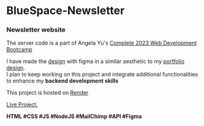 <h1>BlueSpace-Newsletter</h1>
<h3>Newsletter website </h3>

The server code is a part of Angela Yu's <a href="https://www.udemy.com/course/the-complete-web-development-bootcamp/learn/lecture/12384816?start=15#overview" target="_blank">Complete 2023 Web Development Bootcamp</a>


I have made the <a href="https://www.figma.com/file/rgKpSAMRwfHLIjru9sb9nP/Untitled?node-id=2%3A25&t=xWDuMkYRxqkE6tme-1" target="_blank">design</a> with figma in a similar aesthetic to my <a href="https://quelorel.github.io/ReactPortfolio/" target="_blank">portfolio design</a>.
<br>
I plan to keep working on this project and integrate additional functionalities to enhance my <strong>backend development skills</strong>

This project is hosted on <a href="www.render.com">Render</a>

<a href="https://bluespacenewsletter.onrender.com/">Live Project.</a>

<strong>HTML #CSS #JS #NodeJS #MailChimp #API #Figma</strong>
